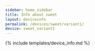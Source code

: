 ```yaml
---
sidebar: home_sidebar
title: Info about sweet
layout: deviceinfo
permalink: /devices/sweet/variant1/
device: sweet_variant1
---
```

{% include templates/device_info.md %}
